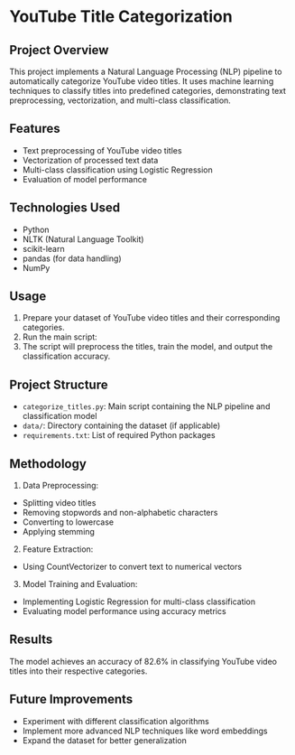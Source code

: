 # YouTube Title Categorization

## Project Overview
This project implements a Natural Language Processing (NLP) pipeline to automatically categorize YouTube video titles. It uses machine learning techniques to classify titles into predefined categories, demonstrating text preprocessing, vectorization, and multi-class classification.

## Features
- Text preprocessing of YouTube video titles
- Vectorization of processed text data
- Multi-class classification using Logistic Regression
- Evaluation of model performance

## Technologies Used
- Python
- NLTK (Natural Language Toolkit)
- scikit-learn
- pandas (for data handling)
- NumPy

## Usage
  1. Prepare your dataset of YouTube video titles and their corresponding categories.
  2. Run the main script:
  3. The script will preprocess the titles, train the model, and output the classification accuracy.

## Project Structure
  - `categorize_titles.py`: Main script containing the NLP pipeline and classification model
  - `data/`: Directory containing the dataset (if applicable)
  - `requirements.txt`: List of required Python packages

## Methodology
1. Data Preprocessing:
  - Splitting video titles
  - Removing stopwords and non-alphabetic characters
  - Converting to lowercase
  - Applying stemming

2. Feature Extraction:
  - Using CountVectorizer to convert text to numerical vectors

3. Model Training and Evaluation:
  - Implementing Logistic Regression for multi-class classification
  - Evaluating model performance using accuracy metrics

## Results
  The model achieves an accuracy of 82.6% in classifying YouTube video titles into their respective categories.

## Future Improvements
  - Experiment with different classification algorithms
  - Implement more advanced NLP techniques like word embeddings
  - Expand the dataset for better generalization

